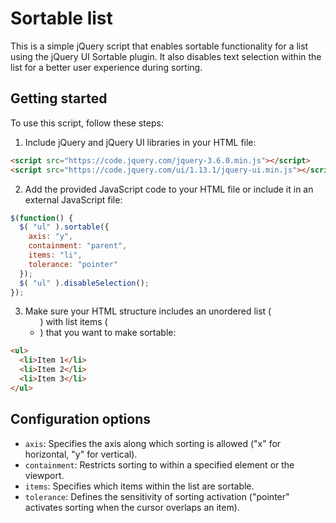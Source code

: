# Sortable list

This is a simple jQuery script that enables sortable functionality for a list using the jQuery UI Sortable plugin. It also disables text selection within the list for a better user experience during sorting.

## Getting started

To use this script, follow these steps:

1. Include jQuery and jQuery UI libraries in your HTML file:

```html
<script src="https://code.jquery.com/jquery-3.6.0.min.js"></script>
<script src="https://code.jquery.com/ui/1.13.1/jquery-ui.min.js"></script>
```

2. Add the provided JavaScript code to your HTML file or include it in an external JavaScript file:

``` javascript
$(function() {
  $( "ul" ).sortable({ 
    axis: "y",
    containment: "parent",
    items: "li",
    tolerance: "pointer"
  });
  $( "ul" ).disableSelection();
});
```

3. Make sure your HTML structure includes an unordered list (<ul>) with list items (<li>) that you want to make sortable:

```html
<ul>
  <li>Item 1</li>
  <li>Item 2</li>
  <li>Item 3</li>
</ul>
```

## Configuration options

- `axis`: Specifies the axis along which sorting is allowed ("x" for horizontal, "y" for vertical).
- `containment`: Restricts sorting to within a specified element or the viewport.
- `items`: Specifies which items within the list are sortable.
- `tolerance`: Defines the sensitivity of sorting activation ("pointer" activates sorting when the cursor overlaps an item).
